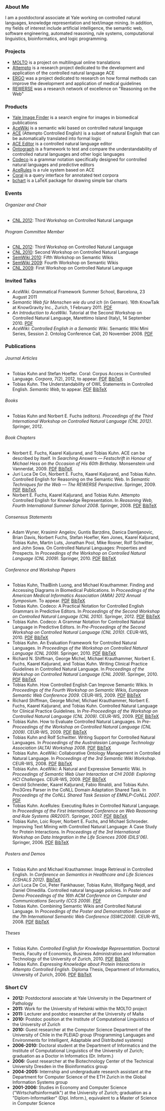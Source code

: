 ### About Me

I am a postdoctoral associate at Yale working on controlled natural languages, knowledge
representation and text/image mining. In addition, my fields of interest include artificial
intelligence, the semantic web, software engineering, automated reasoning, rule systems,
computational linguistics, bioinformatics, and logic programming.


### Projects

- [MOLTO](http://www.molto-project.eu/) is a project on multilingual online translations
- [Attempto](http://attempto.ifi.uzh.ch/) is a research project dedicated to the development and
  application of the controlled natural language ACE
- [ERGO](http://gem.med.yale.edu/ergo/) was a project dedicated to research on how formal methods
  can improve the development and application of medical guidelines
- [REWERSE](http://rewerse.net/) was a research network of excellence on "Reasoning on the Web"


### Products

- [Yale Image Finder](http://krauthammerlab.med.yale.edu/imagefinder/) is a search engine for
  images in biomedical publications
- [AceWiki](http://attempto.ifi.uzh.ch/acewiki) is a semantic wiki based on controlled natural
  language
- [ACE](http://attempto.ifi.uzh.ch/site/docs/ace_nutshell.html) (Attempto Controlled English) is a
  subset of natural English that can be automatically translated into formal logic
- [ACE Editor](http://attempto.ifi.uzh.ch/aceeditor) is a controlled natural language editor
- [Ontograph](http://attempto.ifi.uzh.ch/site/docs/ontograph/) is a framework to test and compare
  the understandability of controlled natural languages and other logic languages
- [Codeco](http://attempto.ifi.uzh.ch/site/pubs/papers/cnl2010_kuhn.pdf) is a grammar notation
  specifically designed for controlled natural languages and predictive editors
- [AceRules](http://attempto.ifi.uzh.ch/acerules) is a rule system based on ACE
- [Coral](http://attempto.ifi.uzh.ch/site/pubs/papers/kuhnhoefler2013coral.pdf) is a query
  interface for annotated text corpora
- [bchart](http://www.ctan.org/pkg/bchart) is a LaTeX package for drawing simple bar charts


### Events

###### Organizer and Chair

- [CNL 2012](http://attempto.ifi.uzh.ch/site/cnl2012/):
  Third Workshop on Controlled Natural Language

###### Program Committee Member

- [CNL 2012](http://attempto.ifi.uzh.ch/site/cnl2012/):
  Third Workshop on Controlled Natural Language
- [CNL 2010](http://staff.um.edu.mt/mros1/cnl2010):
  Second Workshop on Controlled Natural Language
- [SemWiki 2010](http://kmt.salzburgresearch.at/display/SEMWIKI10):
  Fifth Workshop on Semantic Wikis
- [SemWiki 2009](http://www.kiwi-project.eu/index.php/semwiki/):
  Fourth Workshop on Semantic Wikis
- [CNL 2009](http://attempto.ifi.uzh.ch/site/cnl2009/):
  First Workshop on Controlled Natural Language


### Invited Talks

- _AceWiki_.
  Grammatical Framework Summer School, Barcelona, 23 August 2011
- _Semantic Web für Menschen wie du und ich_ (in German).
  16th KnowTalk at KnowGravity Inc., Zurich, 1 February 2011.
  [PDF](http://attempto.ifi.uzh.ch/site/talks/files/knowtalk_2011_kuhn.pdf)
- _An Introduction to AceWiki_.
  Tutorial at the Second Workshop on Controlled Natural Language, Marettimo Island (Italy), 14 September 2010.
  [PDF](http://attempto.ifi.uzh.ch/site/talks/files/cnl2010_tutorial_kuhn.pdf)
- _AceWiki: Controlled English in a Semantic Wiki_.
  Semantic Wiki Mini Series, Session 2. Ontolog Conference Call, 20 November 2008.
  [PDF](http://attempto.ifi.uzh.ch/site/talks/files/acewiki_ontolog_talk_081120.pdf)


### Publications

###### Journal Articles

- Tobias Kuhn and Stefan Hoefler.
  Coral: Corpus Access in Controlled Language.
  _Corpora_, 7(2), 2012, to appear.
  [PDF](http://attempto.ifi.uzh.ch/site/pubs/papers/kuhnhoefler2013coral.pdf)
  [BibTeX](http://attempto.ifi.uzh.ch/site/pubs/papers/bibtex/kuhnhoefler2013coral.bib)
- Tobias Kuhn. The Understandability of OWL Statements in Controlled English.
  _Semantic Web_, to appear.
  [PDF](http://attempto.ifi.uzh.ch/site/pubs/papers/kuhn2012swj.pdf)
  [BibTeX](http://attempto.ifi.uzh.ch/site/pubs/papers/bibtex/kuhn2012swj.bib)

###### Books

- Tobias Kuhn and Norbert E. Fuchs (editors).
  _Proceedings of the Third International Workshop on Controlled Natural Language (CNL 2012)_.
  Springer, 2012.

###### Book Chapters

- Norbert E. Fuchs, Kaarel Kaljurand, and Tobias Kuhn.
  ACE can be described by itself.
  In _Searching Answers — Festschrift in Honour of Michael Hess on the Occasion of His 60th
  Birthday_.
  Monsenstein und Vannerdat, 2009.
  [PDF](http://attempto.ifi.uzh.ch/site/pubs/papers/fuchs2009festschrifthess.pdf)
  [BibTeX](http://attempto.ifi.uzh.ch/site/pubs/papers/bibtex/fuchs2009festschrifthess.bib)
- Juri Luca De Coi, Norbert E. Fuchs, Kaarel Kaljurand, and Tobias Kuhn.
  Controlled English for Reasoning on the Semantic Web.
  In _Semantic Techniques for the Web — The REWERSE Perspective_.
  Springer, 2009.
  [PDF](http://attempto.ifi.uzh.ch/site/pubs/papers/decoi2009rewerse.pdf)
  [BibTeX](http://attempto.ifi.uzh.ch/site/pubs/papers/bibtex/decoi2009rewerse.bib)
- Norbert E. Fuchs, Kaarel Kaljurand, and Tobias Kuhn.
  Attempto Controlled English for Knowledge Representation.
  In _Reasoning Web, Fourth International Summer School 2008_. Springer, 2008.
  [PDF](http://attempto.ifi.uzh.ch/site/pubs/papers/reasoningweb2008_fuchs.pdf)
  [BibTeX](http://attempto.ifi.uzh.ch/site/pubs/papers/bibtex/reasoningweb2008_fuchs.bib)

###### Consensus Statements

- Adam Wyner, Krasimir Angelov, Guntis Barzdins, Danica Damljanovic, Brian Davis, Norbert Fuchs,
  Stefan Hoefler, Ken Jones, Kaarel Kaljurand, Tobias Kuhn, Martin Luts, Jonathan Pool, Mike
  Rosner, Rolf Schwitter, and John Sowa.
  On Controlled Natural Languages: Properties and Prospects.
  In _Proceedings of the Workshop on Controlled Natural Language (CNL 2009)_.
  Springer, 2010.
  [PDF](http://attempto.ifi.uzh.ch/site/pubs/papers/cnl2009main_wyner.pdf)
  [BibTeX](http://attempto.ifi.uzh.ch/site/pubs/papers/bibtex/cnl2009main_wyner.bib)

###### Conference and Workshop Papers

- Tobias Kuhn, ThaiBinh Luong, and Michael Krauthammer.
  Finding and Accessing Diagrams in Biomedical Publications.
  In _Proceedings of the American Medical Informatics Association (AMIA) 2012 Annual Symposium_.
  To appear.
  [PDF](pub/kuhn2012amia.pdf)
  [BibTeX](pub/kuhn2012amia.bib)
- Tobias Kuhn.
  Codeco: A Practical Notation for Controlled English Grammars in Predictive Editors.
  In _Proceedings of the Second Workshop on Controlled Natural Language (CNL 2010)_.
  Springer, 2012.
  [PDF](http://attempto.ifi.uzh.ch/site/pubs/papers/cnl2010main_kuhn.pdf)
  [BibTeX](http://attempto.ifi.uzh.ch/site/pubs/papers/bibtex/cnl2010main_kuhn.bib)
- Tobias Kuhn.
  Codeco: A Grammar Notation for Controlled Natural Language in Predictive Editors.
  In _Pre-Proceedings of the Second Workshop on Controlled Natural Language (CNL 2010)_.
  CEUR-WS, 2010.
  [PDF](http://attempto.ifi.uzh.ch/site/pubs/papers/cnl2010_kuhn.pdf)
  [BibTeX](http://attempto.ifi.uzh.ch/site/pubs/papers/bibtex/cnl2010_kuhn.bib)
- Tobias Kuhn.
  An Evaluation Framework for Controlled Natural Languages.
  In _Proceedings of the Workshop on Controlled Natural Language (CNL 2009)_.
  Springer, 2010.
  [PDF](http://attempto.ifi.uzh.ch/site/pubs/papers/cnl2009main_kuhn.pdf)
  [BibTeX](http://attempto.ifi.uzh.ch/site/pubs/papers/bibtex/cnl2009main_kuhn.bib)
- Richard N. Shiffman, George Michel, Michael Krauthammer, Norbert E. Fuchs, Kaarel Kaljurand, and
  Tobias Kuhn.
  Writing Clinical Practice Guidelines in Controlled Natural Language.
  In _Proceedings of the Workshop on Controlled Natural Language (CNL 2009)_.
  Springer, 2010.
  [PDF](http://attempto.ifi.uzh.ch/site/pubs/papers/cnl2009main_shiffman.pdf)
  [BibTeX](http://attempto.ifi.uzh.ch/site/pubs/papers/bibtex/cnl2009main_shiffman.bib)
- Tobias Kuhn.
  How Controlled English Can Improve Semantic Wikis.
  In _Proceedings of the Fourth Workshop on Semantic Wikis, European Semantic Web Conference 2009_.
  CEUR-WS, 2009.
  [PDF](http://attempto.ifi.uzh.ch/site/pubs/papers/semwiki2009_kuhn.pdf)
  [BibTeX](http://attempto.ifi.uzh.ch/site/pubs/papers/bibtex/semwiki2009_kuhn.bib)
- Richard Shiffman, George Michel, Michael Krauthammer, Norbert E. Fuchs, Kaarel Kaljurand, and
  Tobias Kuhn.
  Controlled Natural Language for Clinical Practice Guidelines.
  In _Pre-Proceedings of the Workshop on Controlled Natural Language (CNL 2009)_.
  CEUR-WS, 2009.
  [PDF](http://attempto.ifi.uzh.ch/site/pubs/papers/cnl2009_shiffman.pdf)
  [BibTeX](http://attempto.ifi.uzh.ch/site/pubs/papers/bibtex/cnl2009_shiffman.bib)
- Tobias Kuhn.
  How to Evaluate Controlled Natural Languages.
  In _Pre-Proceedings of the Workshop on Controlled Natural Language (CNL 2009)_.
  CEUR-WS, 2009.
  [PDF](http://attempto.ifi.uzh.ch/site/pubs/papers/cnl2009_kuhn.pdf)
  [BibTeX](http://attempto.ifi.uzh.ch/site/pubs/papers/bibtex/cnl2009_kuhn.bib)
- Tobias Kuhn and Rolf Schwitter.
  Writing Support for Controlled Natural Languages.
  In _Proceedings of the Australasian Language Technology Association (ALTA) Workshop 2008_.
  [PDF](http://attempto.ifi.uzh.ch/site/pubs/papers/alta2008_kuhnschwitter.pdf)
  [BibTeX](http://attempto.ifi.uzh.ch/site/pubs/papers/bibtex/alta2008_kuhnschwitter.bib)
- Tobias Kuhn.
  AceWiki: Collaborative Ontology Management in Controlled Natural Language.
  In _Proceedings of the 3rd Semantic Wiki Workshop_.
  CEUR-WS, 2008.
  [PDF](http://attempto.ifi.uzh.ch/site/pubs/papers/kuhn08acewiki_onto.pdf)
  [BibTeX](http://attempto.ifi.uzh.ch/site/pubs/papers/bibtex/kuhn08acewiki_onto.bib)
- Tobias Kuhn.
  AceWiki: A Natural and Expressive Semantic Wiki.
  In _Proceedings of Semantic Web User Interaction at CHI 2008: Exploring HCI Challenges_.
  CEUR-WS, 2009.
  [PDF](http://attempto.ifi.uzh.ch/site/pubs/papers/kuhn08acewiki.pdf)
  [BibTeX](http://attempto.ifi.uzh.ch/site/pubs/papers/bibtex/kuhn08acewiki.bib)
- Gerold Schneider, Kaarel Kaljurand, Fabio Rinaldi, and Tobias Kuhn.
  Pro3Gres Parser in the CoNLL Domain Adaptation Shared Task.
  In _Proceedings of the CoNLL Shared Task Session of EMNLP-CoNLL 2007_.
  [PDF](http://acl.ldc.upenn.edu/D/D07/D07-1128.pdf)
- Tobias Kuhn.
  AceRules: Executing Rules in Controlled Natural Language.
  In _Proceedings of the First International Conference on Web Reasoning and Rule Systems
  (RR2007)_.
  Springer, 2007.
  [PDF](http://attempto.ifi.uzh.ch/site/pubs/papers/kuhn07acerules.pdf)
  [BibTeX](http://attempto.ifi.uzh.ch/site/pubs/papers/bibtex/kuhn07acerules.bib)
- Tobias Kuhn, Loic Royer, Norbert E. Fuchs, and Michael Schroeder.
  Improving Text Mining with Controlled Natural Language: A Case Study for Protein Interactions.
  In _Proceedings of the 3rd International Workshop on Data Integration in the Life Sciences 2006
  (DILS'06)_.
  Springer, 2006.
  [PDF](http://attempto.ifi.uzh.ch/site/pubs/papers/dils2006_kuhn.pdf)
  [BibTeX](http://attempto.ifi.uzh.ch/site/pubs/papers/bibtex/dils2006_kuhn.bib) 

###### Posters and Demos

- Tobias Kuhn and Michael Krauthammer.
  Image Retrieval in Controlled English.
  In _Conference on Semantics in Healthcare and Life Sciences (CSHALS 2012)_.
  [BibTeX](pub/kuhn2012cshals.bib)
- Juri Luca De Coi, Peter Fankhauser, Tobias Kuhn, Wolfgang Nejdl, and Daniel Olmedilla.
  Controlled natural language policies.
  In _Poster and Demo Proceedings of the 16th ACM Conference on Computer and Communications Security
  (CCS 2009)_.
  [PDF](http://www.sigsac.org/ccs/CCS2009/pd/abstract_24.pdf)
- Tobias Kuhn.
  Combining Semantic Wikis and Controlled Natural Language.
  In _Proceedings of the Poster and Demonstration Session at the 7th International Semantic Web
  Conference (ISWC2008)_.
  CEUR-WS, 2008.
  [PDF](http://attempto.ifi.uzh.ch/site/pubs/papers/iswc2008pd_kuhn.pdf)
  [BibTeX](http://attempto.ifi.uzh.ch/site/pubs/papers/bibtex/iswc2008pd_kuhn.bib)

###### Theses

- Tobias Kuhn.
  _Controlled English for Knowledge Representation_.
  Doctoral thesis, Faculty of Economics, Business Administration and Information Technology of the
  University of Zurich, 2010.
  [PDF](http://attempto.ifi.uzh.ch/site/pubs/papers/doctoral_thesis_kuhn.pdf)
  [BibTeX](http://attempto.ifi.uzh.ch/site/pubs/papers/bibtex/doctoral_thesis_kuhn.bib)
- Tobias Kuhn.
  _Expressing Knowledge about Protein Interactions in Attempto Controlled English_.
  Diploma Thesis, Department of Informatics, University of Zurich, 2006.
  [PDF](http://attempto.ifi.uzh.ch/site/pubs/papers/Kuhn_Tobias.pdf)
  [BibTeX](http://attempto.ifi.uzh.ch/site/pubs/papers/bibtex/Kuhn_Tobias.bib)


### Short CV

- **2012:** Postdoctoral associate at Yale University in the Department of Pathology
- **2011:** Work for the University of Helsinki within the MOLTO project
- **2011:** Lecturer and postdoc researcher at the University of Malta
- **2010:** Postdoc position at the Institute of Computational Linguistics of the University of
  Zurich
- **2010:** Guest researcher at the Computer Science Department of the University of Chile in the
  PLEIAD group (Programming Languages and Environments for Intelligent, Adaptable and Distributed
  systems)
- **2006-2010:** Doctoral student at the Department of Informatics and the Institute of
  Computational Linguistics of the University of Zurich; graduation as a Doctor in Informatics (Dr.
  Inform.)
- **2006:** Guest researcher at the Biotechnology Center of the Technical University Dresden in the
  Bioinformatics group
- **2004-2005:** Internship and undergraduate research assistant at the Department for Computer
  Science of the ETH Zurich in the Global Information Systems group
- **2001-2006:** Studies in Economy and Computer Science ("Wirtschaftsinformatik") at the
  University of Zurich; graduation as a "Diplom-Informatiker" (Dipl. Inform.), equivalent to a
  Master of Science in Computer Science

